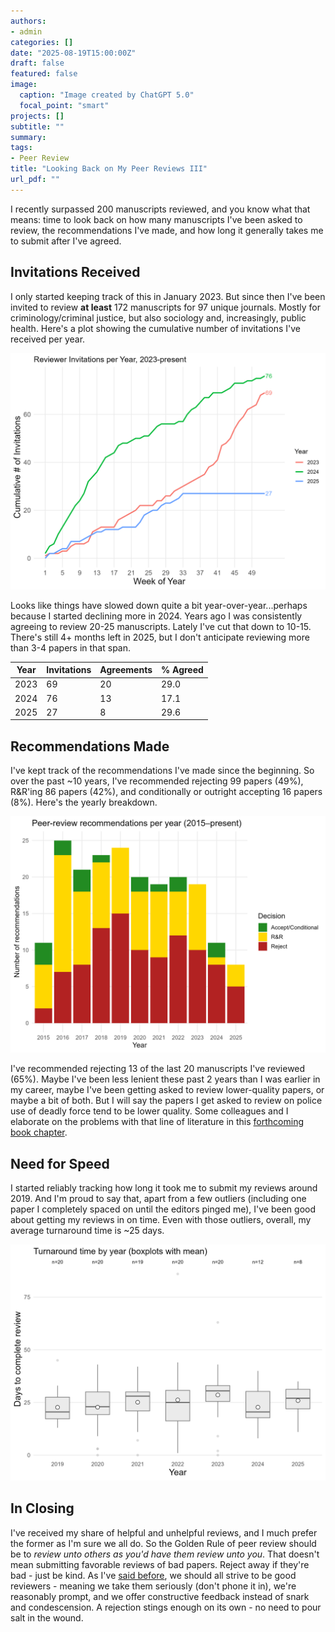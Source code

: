 ```yaml
---
authors:
- admin
categories: []
date: "2025-08-19T15:00:00Z"
draft: false
featured: false
image:
  caption: "Image created by ChatGPT 5.0"
  focal_point: "smart"
projects: []
subtitle: ""
summary: 
tags:
- Peer Review
title: "Looking Back on My Peer Reviews III"
url_pdf: ""
---
```


I recently surpassed 200 manuscripts reviewed, and you know what that means: time to look back on how many manuscripts I've been asked to review, the recommendations I've made, and how long it generally takes me to submit after I've agreed. 

## Invitations Received

I only started keeping track of this in January 2023. But since then I've been invited to review **at least** 172 manuscripts for 97 unique journals. Mostly for criminology/criminal justice, but also sociology and, increasingly, public health. Here's a plot showing the cumulative number of invitations I've received per year. 

![invitations](invitations_plot.png)

Looks like things have slowed down quite a bit year-over-year...perhaps because I started declining more in 2024. Years ago I was consistently agreeing to review 20-25 manuscripts. Lately I've cut that down to 10-15. There's still 4+ months left in 2025, but I don't anticipate reviewing more than 3-4 papers in that span.

| Year | Invitations | Agreements | % Agreed    |
| ---- | ----------- | ---------- | ----------- |
| 2023 | 69          | 20         | 29.0        |
| 2024 | 76          | 13         | 17.1        |
| 2025 | 27          | 8          | 29.6        |

## Recommendations Made

I've kept track of the recommendations I've made since the beginning. So over the past ~10 years, I've recommended rejecting 99 papers (49%), R&R'ing 86 papers (42%), and conditionally or outright accepting 16 papers (8%). Here's the yearly breakdown.

![recommendations](recommendations_plot.png)

I've recommended rejecting 13 of the last 20 manuscripts I've reviewed (65%). Maybe I've been less lenient these past 2 years than I was earlier in my career, maybe I've been getting asked to review lower-quality papers, or maybe a bit of both. But I will say the papers I get asked to review on police use of deadly force tend to be lower quality. Some colleagues and I elaborate on the problems with that line of literature in this [forthcoming book chapter](https://doi.org/10.21428/cb6ab371.8b17fd57). 

## Need for Speed

I started reliably tracking how long it took me to submit my reviews around 2019. And I'm proud to say that, apart from a few outliers (including one paper I completely spaced on until the editors pinged me), I've been good about getting my reviews in on time. Even with those outliers, overall, my average turnaround time is ~25 days. 

![time](time_taken.png)

## In Closing

I've received my share of helpful and unhelpful reviews, and I much prefer the former as I'm sure we all do. So the Golden Rule of peer review should be to *review unto others as you'd have them review unto you*. That doesn't mean submitting favorable reviews of bad papers. Reject away if they're bad - just be kind. As I've [said before](https://jnix.netlify.app/post/post14-my-reviewer-history/), we should all strive to be good reviewers - meaning we take them seriously (don't phone it in), we're reasonably prompt, and we offer constructive feedback instead of snark and condescension. A rejection stings enough on its own - no need to pour salt in the wound. 